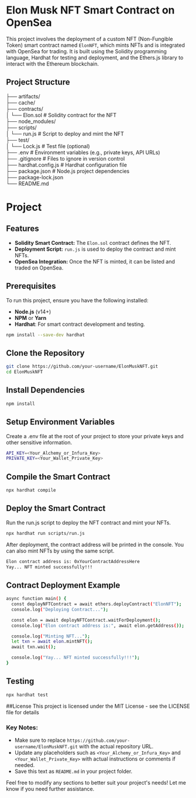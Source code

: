 # Elon Musk NFT Smart Contract on OpenSea

This project involves the deployment of a custom NFT (Non-Fungible Token) smart contract named `ElonNFT`, which mints NFTs and is integrated with OpenSea for trading. It is built using the Solidity programming language, Hardhat for testing and deployment, and the Ethers.js library to interact with the Ethereum blockchain.

## Project Structure

├── artifacts/ <br>
├── cache/<br> 
├── contracts/<br> 
│ └── Elon.sol # Solidity contract for the NFT<br>
├── node_modules/<br> 
├── scripts/ <br>
│ └── run.js # Script to deploy and mint the NFT<br>
├── test/ <br>
│ └── Lock.js # Test file (optional)<br>
├── .env # Environment variables (e.g., private keys, API URLs) <br>
├── .gitignore # Files to ignore in version control<br>
├── hardhat.config.js # Hardhat configuration file<br>
├── package.json # Node.js project dependencies <br>
├── package-lock.json<br>
└── README.md 

# Project


## Features

- **Solidity Smart Contract:** The `Elon.sol` contract defines the NFT.
- **Deployment Script:** `run.js` is used to deploy the contract and mint NFTs.
- **OpenSea Integration:** Once the NFT is minted, it can be listed and traded on OpenSea.

## Prerequisites

To run this project, ensure you have the following installed:

- **Node.js** (v14+)
- **NPM** or **Yarn**
- **Hardhat**: For smart contract development and testing.

```bash
npm install --save-dev hardhat
```

## Clone the Repository
```bash
git clone https://github.com/your-username/ElonMuskNFT.git
cd ElonMuskNFT
```

## Install Dependencies
```bash
npm install
```

## Setup Environment Variables
Create a .env file at the root of your project to store your private keys and other sensitive information.
```bash
API_KEY=<Your_Alchemy_or_Infura_Key>
PRIVATE_KEY=<Your_Wallet_Private_Key>
```

## Compile the Smart Contract
```bash
npx hardhat compile
```

## Deploy the Smart Contract
Run the run.js script to deploy the NFT contract and mint your NFTs.
```bash
npx hardhat run scripts/run.js
```
After deployment, the contract address will be printed in the console. You can also mint NFTs by using the same script.
```bash
Elon contract address is: 0xYourContractAddressHere
Yay... NFT minted successfully!!!
```

## Contract Deployment Example
```bash
async function main() {
  const deployNFTContract = await ethers.deployContract("ElonNFT");
  console.log("Deploying Contract...");

  const elon = await deployNFTContract.waitForDeployment();
  console.log("Elon contract address is:", await elon.getAddress());

  console.log("Minting NFT...");
  let txn = await elon.mintNFT();
  await txn.wait();

  console.log("Yay... NFT minted successfully!!!");
}
```

## Testing
```bash
npx hardhat test
```

##License
This project is licensed under the MIT License - see the LICENSE file for details

### Key Notes:
- Make sure to replace `https://github.com/your-username/ElonMuskNFT.git` with the actual repository URL.
- Update any placeholders such as `<Your_Alchemy_or_Infura_Key>` and `<Your_Wallet_Private_Key>` with actual instructions or comments if needed.
- Save this text as `README.md` in your project folder.

Feel free to modify any sections to better suit your project's needs! Let me know if you need further assistance.
